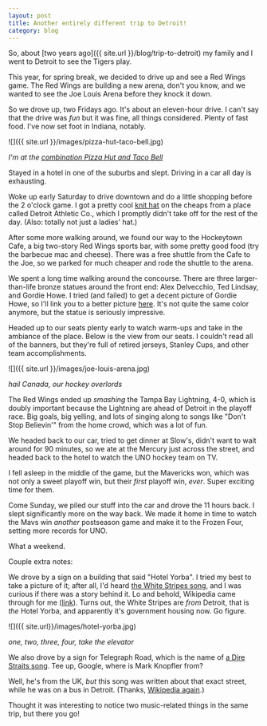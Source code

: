 ```yaml
---
layout: post
title: Another entirely different trip to Detroit!
category: blog
---
```


So, about [two years ago]({{ site.url }}/blog/trip-to-detroit) my family and I went to Detroit to see the Tigers play.

This year, for spring break, we decided to drive up and see a Red Wings game. The Red Wings are building a new arena, don't you know, and we wanted to see the Joe Louis Arena before they knock it down.

So we drove up, two Fridays ago. It's about an eleven-hour drive. I can't say that the drive was *fun* but it was fine, all things considered. Plenty of fast food. I've now set foot in Indiana, notably.

![]({{ site.url }}/images/pizza-hut-taco-bell.jpg)

*I'm at the [combination Pizza Hut and Taco Bell](https://www.youtube.com/watch?v=SIt2CdbBo_w)*

Stayed in a hotel in one of the suburbs and slept. Driving in a car all day is exhausting.

Woke up early Saturday to drive downtown and do a little shopping before the 2 o'clock game. I got a pretty cool [knit hat](http://www.detroitathletic.com/detroit-red-wings-ladies-the-jess-knit-hat.html) on the cheaps from a place called Detroit Athletic Co., which I promptly didn't take off for the rest of the day. (Also: totally not just a ladies' hat.)

After some more walking around, we found our way to the Hockeytown Cafe, a big two-story Red Wings sports bar, with some pretty good food (try the barbecue mac and cheese). There was a free shuttle from the Cafe to the Joe, so we parked for much cheaper and rode the shuttle to the arena.

We spent a long time walking around the concourse. There are three larger-than-life bronze statues around the front end: Alex Delvecchio, Ted Lindsay, and Gordie Howe. I tried (and failed) to get a decent picture of Gordie Howe, so I'll link you to a better picture [here](https://c2.staticflickr.com/4/3145/2612513530_38723f82c6_b.jpg). It's not quite the same color anymore, but the statue is seriously impressive.

Headed up to our seats plenty early to watch warm-ups and take in the ambiance of the place. Below is the view from our seats. I couldn't read all of the banners, but they're full of retired jerseys, Stanley Cups, and other team accomplishments.

![]({{ site.url }}/images/joe-louis-arena.jpg)

*hail Canada, our hockey overlords*

The Red Wings ended up *smashing* the Tampa Bay Lightning, 4-0, which is doubly important because the Lightning are ahead of Detroit in the playoff race. Big goals, big yelling, and lots of singing along to songs like "Don't Stop Believin'" from the home crowd, which was a lot of fun.

We headed back to our car, tried to get dinner at Slow's, didn't want to wait around for 90 minutes, so we ate at the Mercury just across the street, and headed back to the hotel to watch the UNO hockey team on TV.

I fell asleep in the middle of the game, but the Mavericks won, which was not only a sweet playoff win, but their *first* playoff win, *ever*. Super exciting time for them.

Come Sunday, we piled our stuff into the car and drove the 11 hours back. I slept significantly more on the way back. We made it home in time to watch the Mavs win *another* postseason game and make it to the Frozen Four, setting more records for UNO.

What a weekend.

Couple extra notes:

We drove by a sign on a building that said "Hotel Yorba". I tried my best to take a picture of it; after all, I'd heard [the White Stripes song](https://www.youtube.com/watch?v=DZPEUyiNcjA), and I was curious if there was a story behind it. Lo and behold, Wikipedia came through for me ([link](http://en.wikipedia.org/wiki/Hotel_Yorba)). Turns out, the White Stripes are *from* Detroit, that is *the* Hotel Yorba, and apparently it's government housing now. Go figure.

![]({{ site.url}}/images/hotel-yorba.jpg)

*one, two, three, four, take the elevator*

We also drove by a sign for Telegraph Road, which is the name of [a Dire Straits song](https://www.youtube.com/watch?v=dd3btVhwr48). Tee up, Google, where is Mark Knopfler from?

Well, he's from the UK, *but* this song was written about that exact street, while he was on a bus in Detroit. (Thanks, [Wikipedia again](http://en.wikipedia.org/wiki/Telegraph_Road_%28song%29).)

Thought it was interesting to notice two music-related things in the same trip, but there you go!
